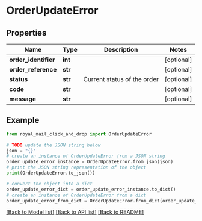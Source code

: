 # OrderUpdateError


## Properties

Name | Type | Description | Notes
------------ | ------------- | ------------- | -------------
**order_identifier** | **int** |  | [optional] 
**order_reference** | **str** |  | [optional] 
**status** | **str** | Current status of the order | [optional] 
**code** | **str** |  | [optional] 
**message** | **str** |  | [optional] 

## Example

```python
from royal_mail_click_and_drop import OrderUpdateError

# TODO update the JSON string below
json = "{}"
# create an instance of OrderUpdateError from a JSON string
order_update_error_instance = OrderUpdateError.from_json(json)
# print the JSON string representation of the object
print(OrderUpdateError.to_json())

# convert the object into a dict
order_update_error_dict = order_update_error_instance.to_dict()
# create an instance of OrderUpdateError from a dict
order_update_error_from_dict = OrderUpdateError.from_dict(order_update_error_dict)
```
[[Back to Model list]](../README.md#documentation-for-models) [[Back to API list]](../README.md#documentation-for-api-endpoints) [[Back to README]](../README.md)


